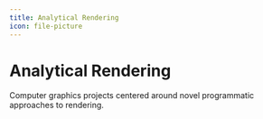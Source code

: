 ```yaml
---
title: Analytical Rendering
icon: file-picture
---
```

# Analytical Rendering

Computer graphics projects centered around novel programmatic approaches to rendering.
